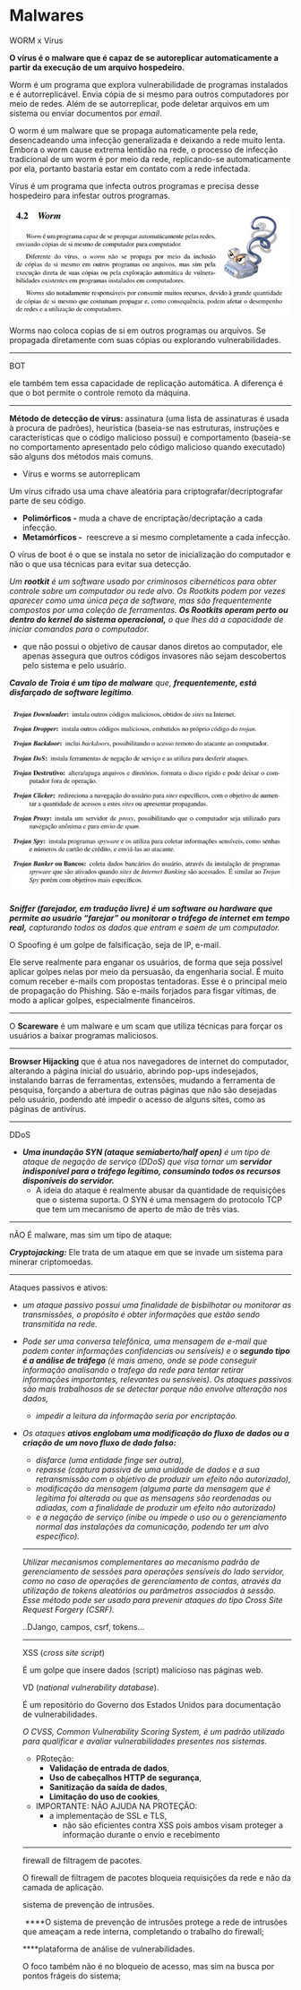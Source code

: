 # Malwares

WORM x Vírus

**O vírus é o malware que é capaz de se autoreplicar automaticamente a partir da execução de um arquivo hospedeiro.**

Worm é um programa que explora vulnerabilidade de programas instalados e é autorreplicável. Envia cópia de si mesmo para outros computadores por meio de redes.  Além de se autorreplicar, pode deletar arquivos em um sistema ou enviar documentos por *email*.

O worm é um malware que se propaga automaticamente pela rede, desencadeando uma infecção generalizada e deixando a rede muito lenta. Embora o worm cause extrema lentidão na rede, o processo de infecção tradicional de um worm é por meio da rede, replicando-se automaticamente por ela, portanto bastaria estar em contato com a rede infectada.

Vírus é um programa que infecta outros programas e precisa desse hospedeiro para infestar outros programas.

![Untitled](Malwares%206dca0307426b41d7aa9d9d9fc7e4524d/Untitled.png)

Worms nao coloca copias de si em outros programas ou arquivos. Se propagada diretamente com suas cópias ou explorando vulnerabilidades.

---

BOT

ele também tem essa capacidade de replicação automática. A diferença é que o bot permite o controle remoto da máquina.

---

**Método de detecção de vírus:** assinatura (uma lista de assinaturas é usada à procura de padrões), heurística (baseia-se nas estruturas, instruções e características que o código malicioso possui) e comportamento (baseia-se no comportamento apresentado pelo código malicioso quando executado) são alguns dos métodos mais comuns.

- Vírus e worms se autorreplicam

Um vírus cifrado usa uma chave aleatória para criptografar/decriptografar parte de seu código.

- **Polimórficos -** muda a chave de encriptação/decriptação a cada infecção.
- **Metamórficos -**  reescreve a si mesmo completamente a cada infecção.

O vírus de boot é o que se instala no setor de inicialização do computador e não o que usa técnicas para evitar sua detecção. 

*Um **rootkit** é um software usado por criminosos cibernéticos para obter controle sobre um computador ou rede alvo. Os Rootkits podem por vezes aparecer como uma única peça de software, mas são frequentemente compostos por uma coleção de ferramentas. **Os Rootkits operam perto ou dentro do kernel do sistema operacional,** o que lhes dá a capacidade de iniciar comandos para o computador.* 

- que não possui o objetivo de causar danos diretos ao computador, ele apenas assegura que outros códigos invasores não sejam descobertos pelo sistema e pelo usuário.

***Cavalo de Troia é um tipo de malware** que, **frequentemente, está disfarçado de software legítimo**.*

![Untitled](Malwares%206dca0307426b41d7aa9d9d9fc7e4524d/Untitled%201.png)

***Sniffer (farejador, em tradução livre) é um software ou hardware que permite ao usuário “farejar” ou monitorar o tráfego de internet em tempo real,** capturando todos os dados que entram e saem de um computador.*

O Spoofing é um golpe de falsificação, seja de IP, e-mail.

Ele serve realmente para enganar os usuários, de forma que seja possível aplicar golpes nelas por meio da persuasão, da engenharia social. É muito comum receber e-mails com propostas tentadoras. Esse é o principal meio de propagação do Phishing. São e-mails forjados para fisgar vítimas, de modo a aplicar golpes, especialmente financeiros.

---

O **Scareware** é um malware e um scam que utiliza técnicas para forçar os usuários a baixar programas maliciosos.

---

**Browser Hijacking** que é atua nos navegadores de internet do computador, alterando a página inicial do usuário, abrindo pop-ups indesejados, instalando barras de ferramentas, extensões, mudando a ferramenta de pesquisa, forçando a abertura de outras páginas que não são desejadas pelo usuário, podendo até impedir o acesso de alguns sites, como as páginas de antivírus.

---

DDoS

- ***Uma inundação SYN (ataque semiaberto/half open)** é um tipo de ataque de negação de serviço (DDoS) que visa tornar um **servidor indisponível para o tráfego legítimo, consumindo todos os recursos disponíveis do servidor.***
    - A ideia do ataque é realmente abusar da quantidade de requisições que o sistema suporta. O SYN é uma mensagem do protocolo TCP que tem um mecanismo de aperto de mão de três vias.

---

nÃO É malware, mas sim um tipo de ataque:

***Cryptojacking:*** Ele trata de um ataque em que se invade um sistema para minerar criptomoedas.

---

Ataques passivos e ativos:

- *um ataque passivo possui uma finalidade de bisbilhotar ou monitorar as transmissões, o propósito é obter informações que estão sendo transmitida na rede.*
- *Pode ser uma conversa telefônica, uma mensagem de e-mail que podem conter informações confidencias ou sensíveis) e o **segundo tipo é a análise de tráfego** (é mais ameno, onde se pode conseguir informação analisando o trafego da rede para tentar retirar informações importantes, relevantes ou sensíveis). Os ataques passivos são mais trabalhosos de se detectar porque não envolve alteração nos dados,*
    - *impedir a leitura da informação seria por encriptação.*
- *Os ataques **ativos englobam uma modificação do fluxo de dados ou a criação de um novo fluxo de dado falso:***
    - *disfarce (uma entidade finge ser outra),*
    - *repasse (captura passiva de uma unidade de dados e a sua retransmissão com o objetivo de produzir um efeito não autorizado),*
    - *modificação da mensagem (alguma parte da mensagem que é legítima foi alterada ou que as mensagens são reordenadas ou adiadas, com a finalidade de produzir um efeito não autorizado)*
    - *e a negação de serviço (inibe ou impede o uso ou o gerenciamento normal das instalações da comunicação, podendo ter um alvo específico).*
    
    ---
    
    *Utilizar mecanismos complementares ao mecanismo padrão de gerenciamento de sessões para operações sensíveis do lado servidor, como no caso de operações de gerenciamento de contas, através da utilização de tokens aleatórios ou parâmetros associados à sessão. Esse método pode ser usado para prevenir ataques do tipo Cross Site Request Forgery (CSRF).*
    
    ..DJango, campos, csrf, tokens…
    
    ---
    
    XSS (*cross site script*)
    
    É um golpe que insere dados (script) malicioso nas páginas web.
    
    VD (*national vulnerability database*).
    
    É um repositório do Governo dos Estados Unidos para documentação de vulnerabilidades.
    
    *O CVSS, Common Vulnerability Scoring System, é um padrão utilizado para qualificar e avaliar vulnerabilidades presentes nos sistemas.*
    
    - PRoteção:
        - **Validação de entrada de dados**,
        - **Uso de cabeçalhos HTTP de segurança**,
        - **Sanitização da saída de dados**,
        - **Limitação do uso de cookies**,
    - IMPORTANTE: NÃO AJUDA NA PROTEÇÃO:
        - a implementação de SSL e TLS,
            - não são eficientes contra XSS  pois ambos visam proteger a informação durante o envio e recebimento
    
    ---
    
    firewall de filtragem de pacotes.
    
    O firewall de filtragem de pacotes bloqueia requisições da rede e não da camada de aplicação.
    
    sistema de prevenção de intrusões.
    
     ****O sistema de prevenção de intrusões protege a rede de intrusões que ameaçam a rede interna, completando o trabalho do firewall;
    
    ****plataforma de análise de vulnerabilidades.
    
    O foco também não é no bloqueio de acesso, mas sim na busca por pontos frágeis do sistema;